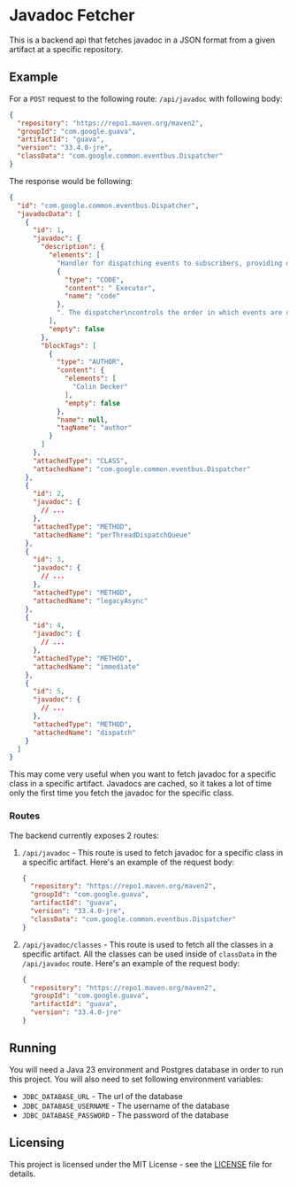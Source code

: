 # Javadoc Fetcher
This is a backend api that fetches javadoc in a JSON format from 
a given artifact at a specific repository.

## Example

For a `POST` request to the following route: `/api/javadoc`
with following body:
```json
{
  "repository": "https://repo1.maven.org/maven2",
  "groupId": "com.google.guava",
  "artifactId": "guava",
  "version": "33.4.0-jre",
  "classData": "com.google.common.eventbus.Dispatcher"
}
```

The response would be following:
```json lines
{
  "id": "com.google.common.eventbus.Dispatcher",
  "javadocData": [
    {
      "id": 1,
      "javadoc": {
        "description": {
          "elements": [
            "Handler for dispatching events to subscribers, providing different event ordering guarantees that\nmake sense for different situations.\n\n<p><b>Note:</b> The dispatcher is orthogonal to the subscriber's ",
            {
              "type": "CODE",
              "content": " Executor",
              "name": "code"
            },
            ". The dispatcher\ncontrols the order in which events are dispatched, while the executor controls how (i.e. on which\nthread) the subscriber is actually called when an event is dispatched to it."
          ],
          "empty": false
        },
        "blockTags": [
          {
            "type": "AUTHOR",
            "content": {
              "elements": [
                "Colin Decker"
              ],
              "empty": false
            },
            "name": null,
            "tagName": "author"
          }
        ]
      },
      "attachedType": "CLASS",
      "attachedName": "com.google.common.eventbus.Dispatcher"
    },
    {
      "id": 2,
      "javadoc": {
        // ...
      },
      "attachedType": "METHOD",
      "attachedName": "perThreadDispatchQueue"
    },
    {
      "id": 3,
      "javadoc": {
        // ...
      },
      "attachedType": "METHOD",
      "attachedName": "legacyAsync"
    },
    {
      "id": 4,
      "javadoc": {
        // ...
      },
      "attachedType": "METHOD",
      "attachedName": "immediate"
    },
    {
      "id": 5,
      "javadoc": {
        // ...
      },
      "attachedType": "METHOD",
      "attachedName": "dispatch"
    }
  ]
}
```
This may come very useful when you want to fetch javadoc for a specific class in a specific artifact.
Javadocs are cached, so it takes a lot of time only the first time you fetch the javadoc for the specific class.

### Routes
The backend currently exposes 2 routes:
1. `/api/javadoc` - This route is used to fetch javadoc for a specific class in a specific artifact.
    Here's an example of the request body:
    ```json
    {
      "repository": "https://repo1.maven.org/maven2",
      "groupId": "com.google.guava",
      "artifactId": "guava",
      "version": "33.4.0-jre",
      "classData": "com.google.common.eventbus.Dispatcher"
    }
    ```
2. `/api/javadoc/classes` - This route is used to fetch all the classes in a specific artifact.
    All the classes can be used inside of `classData` in the `/api/javadoc` route.
    Here's an example of the request body:
    ```json
    {
      "repository": "https://repo1.maven.org/maven2",
      "groupId": "com.google.guava",
      "artifactId": "guava",
      "version": "33.4.0-jre"
    }
    ```
   
## Running

You will need a Java 23 environment and Postgres database in order
to run this project.
You will also need to set following environment variables:
- `JDBC_DATABASE_URL` - The url of the database
- `JDBC_DATABASE_USERNAME` - The username of the database
- `JDBC_DATABASE_PASSWORD` - The password of the database

## Licensing

This project is licensed under the MIT License - see the [LICENSE](LICENSE) file for details.